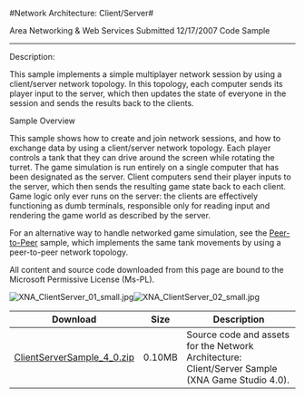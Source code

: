 #Network Architecture: Client/Server#

Area
Networking & Web Services
Submitted
12/17/2007
Code Sample

---

Description:

This sample implements a simple multiplayer network session by using a client/server network topology. In this topology, each computer sends its player input to the server, which then updates the state of everyone in the session and sends the results back to the clients.

Sample Overview

This sample shows how to create and join network sessions, and how to exchange data by using a client/server network topology. Each player controls a tank that they can drive around the screen while rotating the turret. The game simulation is run entirely on a single computer that has been designated as the server. Client computers send their player inputs to the server, which then sends the resulting game state back to each client. Game logic only ever runs on the server: the clients are effectively functioning as dumb terminals, responsible only for reading input and rendering the game world as described by the server.

For an alternative way to handle networked game simulation, see the [Peer-to-Peer](https://github.com/kniEngine/XNAGameStudio/tree/master/src/Network-Architecture-Peer-to-Peer/) sample, which implements the same tank movements by using a peer-to-peer network topology.


All content and source code downloaded from this page are bound to the Microsoft Permissive License (Ms-PL).

![XNA_ClientServer_01_small.jpg](https://github.com/kniEngine/XNAGameStudio/blob/master/Images/XNA_ClientServer_01_small.jpg)![XNA_ClientServer_02_small.jpg](https://github.com/kniEngine/XNAGameStudio/blob/master/Images/XNA_ClientServer_02_small.jpg)	

Download | Size | Description
---|---|---|
[ClientServerSample_4_0.zip](https://github.com/kniEngine/XNAGameStudio/blob/master/Samples/ClientServerSample_4_0.zip?raw=true) | 0.10MB | Source code and assets for the Network Architecture: Client/Server Sample (XNA Game Studio 4.0). 